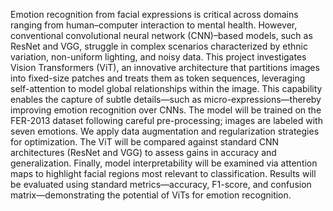 Emotion recognition from facial expressions is critical across domains ranging from human–computer interaction to mental health. However, conventional convolutional neural network (CNN)–based models, such as ResNet and VGG, struggle in complex scenarios characterized by ethnic variation, non-uniform lighting, and noisy data.
This project investigates Vision Transformers (ViT), an innovative architecture that partitions images into fixed-size patches and treats them as token sequences, leveraging self-attention to model global relationships within the image. This capability enables the capture of subtle details—such as micro-expressions—thereby improving emotion recognition over CNNs.
The model will be trained on the FER-2013 dataset following careful pre-processing; images are labeled with seven emotions. We apply data augmentation and regularization strategies for optimization. The ViT will be compared against standard CNN architectures (ResNet and VGG) to assess gains in accuracy and generalization.
Finally, model interpretability will be examined via attention maps to highlight facial regions most relevant to classification. Results will be evaluated using standard metrics—accuracy, F1-score, and confusion matrix—demonstrating the potential of ViTs for emotion recognition.
